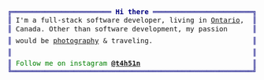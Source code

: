 <pre style="font-family:Menlo,'DejaVu Sans Mono',consolas,'Courier New',monospace"><span style="color: #000080; text-decoration-color: #000080">╔════════════════════════ </span><span style="color: #000080; text-decoration-color: #000080; font-weight: bold">Hi there</span><span style="color: #000080; text-decoration-color: #000080"> ════════════════════════╗</span> 🤓 <a href="https://tahsin.us">Tahsin</a>                    
<span style="color: #000080; text-decoration-color: #000080">║</span> I&#x27;m a full-stack software developer, living in <a href="https://goo.gl/maps/z2GWFn364GnxynTq6">Ontario</a>,  <span style="color: #000080; text-decoration-color: #000080">║</span> <span style="color: #008080; text-decoration-color: #008080">┣━━ </span>🏢 <a href="https://carfax.com/">CARFAX</a>                
<span style="color: #000080; text-decoration-color: #000080">║</span> Canada. Other than software development, my passion      <span style="color: #000080; text-decoration-color: #000080">║</span> <span style="color: #008080; text-decoration-color: #008080">┃   </span><span style="color: #008000; text-decoration-color: #008000">┣━━ </span>⭐ AWS               
<span style="color: #000080; text-decoration-color: #000080">║</span> would be <a href="https://tahsin.us/gallery/">photography</a> &amp; traveling.                        <span style="color: #000080; text-decoration-color: #000080">║</span> <span style="color: #008080; text-decoration-color: #008080">┃   </span><span style="color: #008000; text-decoration-color: #008000">┣━━ </span>⭐ Node.js           
<span style="color: #000080; text-decoration-color: #000080">║</span>                                                          <span style="color: #000080; text-decoration-color: #000080">║</span> <span style="color: #008080; text-decoration-color: #008080">┃   </span><span style="color: #008000; text-decoration-color: #008000">┗━━ </span>⭐ React             
<span style="color: #000080; text-decoration-color: #000080">║</span> <span style="color: #008000; text-decoration-color: #008000">Follow me on instagram </span><span style="color: #008000; text-decoration-color: #008000; font-weight: bold"><a href="https://www.instagram.com/t4h51n/">@t4h51n</a></span>                           <span style="color: #000080; text-decoration-color: #000080">║</span> <span style="color: #008080; text-decoration-color: #008080">┣━━ </span>🔧 Go, Python, TypeScript
<span style="color: #000080; text-decoration-color: #000080">╚══════════════════════════════════════════════════════════╝</span> <span style="color: #008080; text-decoration-color: #008080">┗━━ </span><a href="https://medium.com/@tahsinature">Blog</a> <a href="https://www.linkedin.com/in/t4h51n/">LinkedIn</a>            
</pre>
